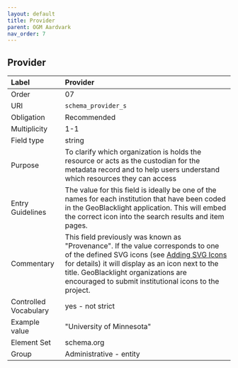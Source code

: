 ```yaml
---
layout: default
title: Provider
parent: OGM Aardvark
nav_order: 7
---
```


## Provider

| Label                 | Provider                |
|:----------------------|:------------------------|
| Order           | 07                      |
| URI                   | `schema_provider_s`     |
| Obligation            | Recommended             |
| Multiplicity          | 1-1                     |
| Field type            | string                  |
| Purpose               | To clarify which organization is holds the resource or acts as the custodian for the metadata record and to help users understand which resources they can access |
| Entry Guidelines      | The value for this field is ideally be one of the names for each institution that have been coded in the GeoBlacklight application. This will embed the correct icon into the search results and item pages. |
| Commentary            | This field previously was known as "Provenance". If the value corresponds to one of the defined SVG icons (see [Adding SVG Icons](https://geoblacklight.org/docs/customization/adding_svg_icons/) for details) it will display as an icon next to the title. GeoBlacklight organizations are encouraged to submit institutional icons to the project. |
| Controlled Vocabulary | yes - not strict        |
| Example value         | "University of Minnesota" |
| Element Set           | schema.org              |
| Group                 | Administrative - entity |
